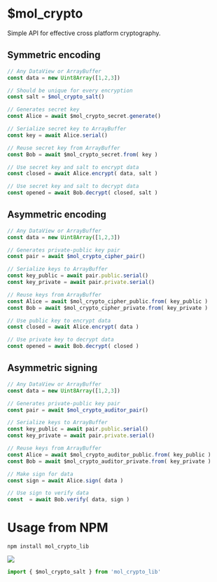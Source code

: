 # $mol_crypto

Simple API for effective cross platform cryptography.

## Symmetric encoding

```typescript
// Any DataView or ArrayBuffer
const data = new Uint8Array([1,2,3])

// Should be unique for every encryption
const salt = $mol_crypto_salt()

// Generates secret key
const Alice = await $mol_crypto_secret.generate()

// Serialize secret key to ArrayBuffer
const key = await Alice.serial()

// Reuse secret key from ArrayBuffer
const Bob = await $mol_crypto_secret.from( key )

// Use secret key and salt to encrypt data
const closed = await Alice.encrypt( data, salt )

// Use secret key and salt to decrypt data
const opened = await Bob.decrypt( closed, salt )
```

## Asymmetric encoding

```typescript
// Any DataView or ArrayBuffer
const data = new Uint8Array([1,2,3])

// Generates private-public key pair
const pair = await $mol_crypto_cipher_pair()

// Serialize keys to ArrayBuffer
const key_public = await pair.public.serial()
const key_private = await pair.private.serial()

// Reuse keys from ArrayBuffer
const Alice = await $mol_crypto_cipher_public.from( key_public )
const Bob = await $mol_crypto_cipher_private.from( key_private )

// Use public key to encrypt data
const closed = await Alice.encrypt( data )

// Use private key to decrypt data
const opened = await Bob.decrypt( closed )
```

## Asymmetric signing

```typescript
// Any DataView or ArrayBuffer
const data = new Uint8Array([1,2,3])

// Generates private-public key pair
const pair = await $mol_crypto_auditor_pair()

// Serialize keys to ArrayBuffer
const key_public = await pair.public.serial()
const key_private = await pair.private.serial()

// Reuse keys from ArrayBuffer
const Alice = await $mol_crypto_auditor_public.from( key_public )
const Bob = await $mol_crypto_auditor_private.from( key_private )

// Make sign for data
const sign = await Alice.sign( data )

// Use sign to verify data
const  = await Bob.verify( data, sign )
```

# Usage from NPM

```
npm install mol_crypto_lib
```

[![](https://badgen.net/bundlephobia/minzip/mol_crypto_lib)](https://bundlephobia.com/package/mol_crypto_lib)

```javascript
import { $mol_crypto_salt } from 'mol_crypto_lib'
```
